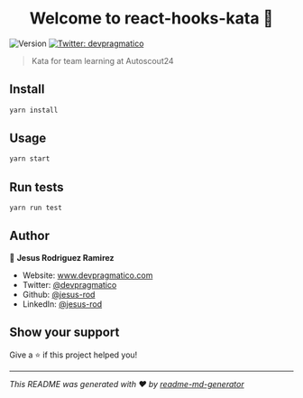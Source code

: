 <h1 align="center">Welcome to react-hooks-kata 👋</h1>
<p>
  <img alt="Version" src="https://img.shields.io/badge/version-0.1.0-blue.svg?cacheSeconds=2592000" />
  <a href="https://twitter.com/devpragmatico" target="_blank">
    <img alt="Twitter: devpragmatico" src="https://img.shields.io/twitter/follow/devpragmatico.svg?style=social" />
  </a>
</p>

> Kata for team learning at Autoscout24

## Install

```sh
yarn install
```

## Usage

```sh
yarn start
```

## Run tests

```sh
yarn run test
```

## Author

👤 **Jesus Rodriguez Ramirez**

* Website: www.devpragmatico.com
* Twitter: [@devpragmatico](https://twitter.com/devpragmatico)
* Github: [@jesus-rod](https://github.com/jesus-rod)
* LinkedIn: [@jesus-rod](https://linkedin.com/in/jesus-rod)

## Show your support

Give a ⭐️ if this project helped you!

***
_This README was generated with ❤️ by [readme-md-generator](https://github.com/kefranabg/readme-md-generator)_